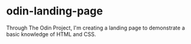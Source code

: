 # odin-landing-page

Through The Odin Project, I'm creating a landing page to demonstrate a basic knowledge of HTML and CSS. 